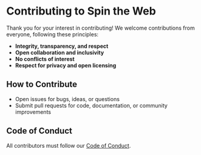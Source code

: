 
# Contributing to Spin the Web

Thank you for your interest in contributing! We welcome contributions from everyone, following these principles:

- **Integrity, transparency, and respect**
- **Open collaboration and inclusivity**
- **No conflicts of interest**
- **Respect for privacy and open licensing**

## How to Contribute
- Open issues for bugs, ideas, or questions
- Submit pull requests for code, documentation, or community improvements

## Code of Conduct
All contributors must follow our [Code of Conduct](CODE_OF_CONDUCT.md).

